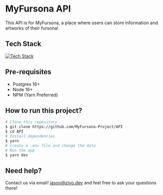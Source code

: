 # MyFursona API

This API is for MyFursona, a place where users can store information and artworks of their fursona!

## Tech Stack

[![Tech Stack](https://skillicons.dev/icons?i=ts,nodejs,graphql,prisma,postgres,apollo)](https://skillicons.dev)

## Pre-requisites
- Postgres 16+
- Node 16+
- NPM (Yarn Preferred) 

## How to run this project?

```bash
# Clone this repository
$ git clone https://github.com/MyFursona-Project/API
$ cd API
# Install dependencies
$ yarn
# Create a .env file and change the data
# Run the app
$ yarn dev
```

## Need help?
Contact us via email! [jason@zivo.dev](mailto:jason@zivo.dev) and feel free to ask your questions there!

